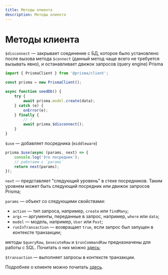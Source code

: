 ```yaml
---
title: Методы клиента
description: Методы клиента
---
```


# Методы клиента

`$disconnect` — закрывает соединение с БД, которое было установлено после вызова метода `$connect` (данный метод чаще всего не требуется вызывать явно), и останавливает движок запросов (query engine) Prisma

```js
import { PrismaClient } from '@prisma/client';

const prisma = new PrismaClient();

async function seedDb() {
    try {
        await prisma.model.create(data);
    } catch (e) {
        onError(e);
    } finally {
        // !
        await prisma.$disconnect();
    }
}
```

`$use` — добавляет посредника (`middleware`)

```js
prisma.$use(async (params, next) => {
    console.log('Это посредник');
    // работаем с `params`
    return next(params);
});
```

`next` — представляет "следующий уровень" в стеке посредников. Таким уровнем может быть следующий посредник или движок запросов Prisma;

`params` — объект со следующими свойствами:

-   `action` — тип запроса, например, `create` или `findMany`;
-   `args` — аргументы, переданные в запрос, например, `where` или `data`;
-   `model` — модель, например, `User` или `Post`;
-   `runInTransaction` — возвращает `true`, если запрос был запущен в контексте транзакции;

методы `$queryRaw`, `$executeRaw` и `$runCommandRaw` предназначены для работы с SQL. Почитать о них можно [здесь](https://www.prisma.io/docs/concepts/components/prisma-client/raw-database-access);

`$transaction` — выполняет запросы в контексте транзакции.

Подробнее о клиенте можно почитать [здесь](https://www.prisma.io/docs/reference/api-reference/prisma-schema-reference).

